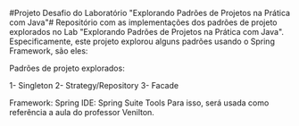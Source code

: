 #Projeto Desafio do Laboratório "Explorando Padrões de Projetos na Prática com Java"#
Repositório com as implementações dos padrões de projeto explorados no Lab "Explorando Padrões de Projetos na Prática com Java". Especificamente, este projeto explorou alguns padrões usando o Spring Framework, são eles:

Padrões de projeto explorados:

1- Singleton
2- Strategy/Repository
3- Facade

Framework: Spring
IDE: Spring Suite Tools
Para isso, será usada como referência a aula do professor Venilton.
